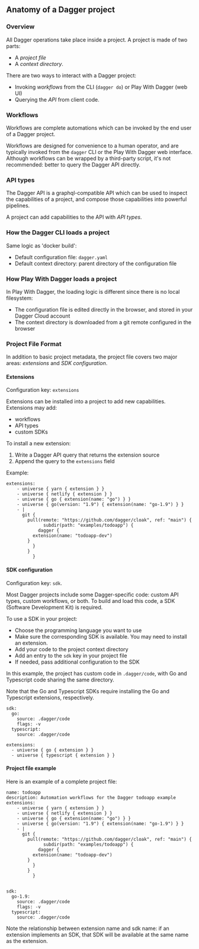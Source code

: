 ## Anatomy of a Dagger project

### Overview

All Dagger operations take place inside a project. A project is made of two parts:

* A *project file*
* A *context directory*. 

There are two ways to interact with a Dagger project:

* Invoking *workflows* from the CLI (`dagger do`) or Play With Dagger (web UI)
* Querying the *API* from client code.

### Workflows

Workflows are complete automations which can be invoked by the end user of a Dagger project.

Workflows are designed for convenience to a human operator, and are typically invoked from
the `dagger` CLI or the Play With Dagger web interface. Although workflows can be wrapped
by a third-party script, it's not recommended: better to query the Dagger API directly.


### API types

The Dagger API is a graphql-compatible API which can be used to inspect the capabilities of a
project, and compose those capabilities into powerful pipelines.

A project can add capabilities to the API with *API types*.


### How the Dagger CLI loads a project

Same logic as 'docker build':

* Default configuration file: `dagger.yaml`
* Default context directory: parent directory of the configuration file

### How Play With Dagger loads a project

In Play With Dagger, the loading logic is different since there is no local filesystem:

* The configuration file is edited directly in the browser, and stored in your Dagger Cloud account
* The context directory is downloaded from a git remote configured in the browser

### Project File Format

In addition to basic project metadata, the project file covers two major areas:
*extensions* and *SDK configuration*.

#### Extensions

Configuration key: `extensions`

Extensions can be installed into a project to add new capabilities. Extensions may add:

* workflows
* API types
* custom SDKs

To install a new extension:

1. Write a Dagger API query that returns the extension source
2. Append the query to the `extensions` field

Example:

```
extensions:
	- universe { yarn { extension } }
	- universe { netlify { extension } }
	- universe { go { extension(name: "go") } }
	- universe { go(version: "1.9") { extension(name: "go-1.9") } }
	- |
	  git {
	    pull(remote: "https://github.com/dagger/cloak", ref: "main") {
              subdir(path: "examples/todoapp") {
	        dagger {
		  extension(name: "todoapp-dev")
		}
	      }
	    }
          }
```

#### SDK configuration

Configuration key: `sdk`.

Most Dagger projects include some Dagger-specific code: custom API types, custom workflows, or both.
To build and load this code, a SDK (Software Development Kit) is required.

To use a SDK in your project:

* Choose the programming language you want to use
* Make sure the corresponding SDK is available. You may need to install an extension.
* Add your code to the project context directory
* Add an entry to the `sdk` key in your project file
* If needed, pass additional configuration to the SDK


In this example, the project has custom code in `.dagger/code`, with
Go and Typescript code sharing the same directory.

Note that the Go and Typescript SDKs require installing the Go and Typescript
extensions, respectively.

```
sdk:
  go:
    source: .dagger/code
    flags: -v
  typescript:
    source: .dagger/code

extensions:
  - universe { go { extension } }
  - universe { typescript { extension } }
```

#### Project file example

Here is an example of a complete project file:

```
name: todoapp
description: Automation workflows for the Dagger todoapp example
extensions:
	- universe { yarn { extension } }
	- universe { netlify { extension } }
	- universe { go { extension(name: "go") } }
	- universe { go(version: "1.9") { extension(name: "go-1.9") } }
	- |
	  git {
	    pull(remote: "https://github.com/dagger/cloak", ref: "main") {
              subdir(path: "examples/todoapp") {
	        dagger {
		  extension(name: "todoapp-dev")
		}
	      }
	    }
          }


sdk:
  go-1.9:
    source: .dagger/code
    flags: -v
  typescript:
    source: .dagger/code
```

Note the relationship between extension name and sdk name: if an extension implements an SDK,
that SDK will be available at the same name as the extension.
